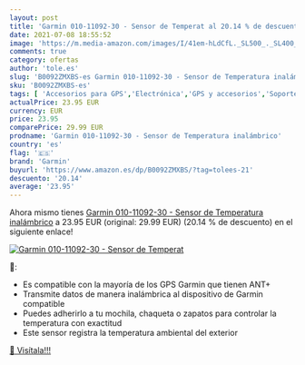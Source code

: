 ```yaml
---
layout: post
title: 'Garmin 010-11092-30 - Sensor de Temperat al 20.14 % de descuento'
date: 2021-07-08 18:55:52
image: 'https://m.media-amazon.com/images/I/41em-hLdCfL._SL500_._SL400_.jpg'
comments: true
category: ofertas
author: 'tole.es'
slug: 'B0092ZMXBS-es Garmin 010-11092-30 - Sensor de Temperatura inalámbrico'
sku: 'B0092ZMXBS-es'
tags: [ 'Accesorios para GPS','Electrónica','GPS y accesorios','Soportes para GPS','garmin', ]
actualPrice: 23.95 EUR
currency: EUR
price: 23.95
comparePrice: 29.99 EUR
prodname: 'Garmin 010-11092-30 - Sensor de Temperatura inalámbrico'
country: 'es'
flag: '🇪🇸'
brand: 'Garmin'
buyurl: 'https://www.amazon.es/dp/B0092ZMXBS/?tag=tolees-21'
descuento: '20.14'
average: '23.95'
---
```


Ahora mismo tienes [Garmin 010-11092-30 - Sensor de Temperatura inalámbrico](https://www.amazon.es/dp/B0092ZMXBS/?tag=tolees-21) a 23.95 EUR (original: 29.99 EUR) (20.14 %  de descuento) en el siguiente enlace!

[![Garmin 010-11092-30 - Sensor de Temperat](https://m.media-amazon.com/images/I/41em-hLdCfL._SL500_._SL400_.jpg)](https://www.amazon.es/dp/B0092ZMXBS/?tag=tolees-21)

🔎:

- Es compatible con la mayoría de los GPS Garmin que tienen ANT+
- Transmite datos de manera inalámbrica al dispositivo de Garmin compatible
- Puedes adherirlo a tu mochila, chaqueta o zapatos para controlar la temperatura con exactitud
- Este sensor registra la temperatura ambiental del exterior

[🛒 Visítala!!!](https://www.amazon.es/dp/B0092ZMXBS/?tag=tolees-21)
